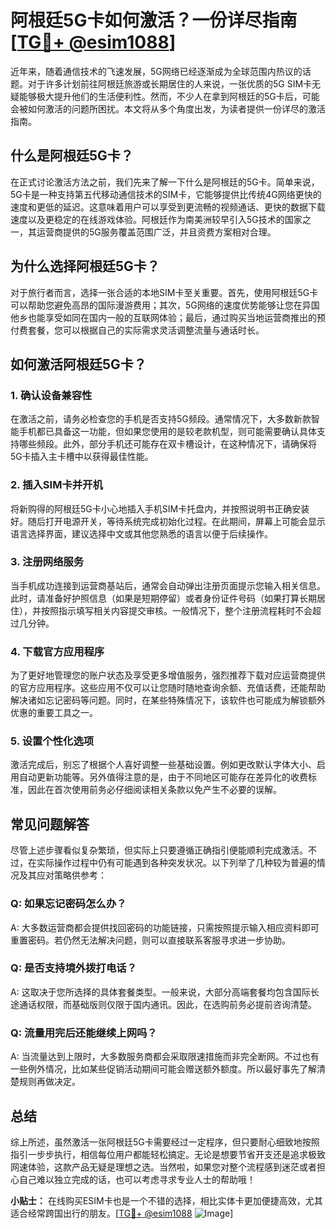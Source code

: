 # 阿根廷5G卡如何激活？一份详尽指南[[TG💪+ @esim1088](https://t.me/s/esim1088)]

近年来，随着通信技术的飞速发展，5G网络已经逐渐成为全球范围内热议的话题。对于许多计划前往阿根廷旅游或长期居住的人来说，一张优质的5G SIM卡无疑能够极大提升他们的生活便利性。然而，不少人在拿到阿根廷的5G卡后，可能会被如何激活的问题所困扰。本文将从多个角度出发，为读者提供一份详尽的激活指南。

## 什么是阿根廷5G卡？

在正式讨论激活方法之前，我们先来了解一下什么是阿根廷的5G卡。简单来说，5G卡是一种支持第五代移动通信技术的SIM卡，它能够提供比传统4G网络更快的速度和更低的延迟。这意味着用户可以享受到更流畅的视频通话、更快的数据下载速度以及更稳定的在线游戏体验。阿根廷作为南美洲较早引入5G技术的国家之一，其运营商提供的5G服务覆盖范围广泛，并且资费方案相对合理。

## 为什么选择阿根廷5G卡？

对于旅行者而言，选择一张合适的本地SIM卡至关重要。首先，使用阿根廷5G卡可以帮助您避免高昂的国际漫游费用；其次，5G网络的速度优势能够让您在异国他乡也能享受如同在国内一般的互联网体验；最后，通过购买当地运营商推出的预付费套餐，您可以根据自己的实际需求灵活调整流量与通话时长。

## 如何激活阿根廷5G卡？

### 1. 确认设备兼容性

在激活之前，请务必检查您的手机是否支持5G频段。通常情况下，大多数新款智能手机都已具备这一功能，但如果您使用的是较老款机型，则可能需要确认具体支持哪些频段。此外，部分手机还可能存在双卡槽设计，在这种情况下，请确保将5G卡插入主卡槽中以获得最佳性能。

### 2. 插入SIM卡并开机

将新购得的阿根廷5G卡小心地插入手机SIM卡托盘内，并按照说明书正确安装好。随后打开电源开关，等待系统完成初始化过程。在此期间，屏幕上可能会显示语言选择界面，建议选择中文或其他您熟悉的语言以便于后续操作。

### 3. 注册网络服务

当手机成功连接到运营商基站后，通常会自动弹出注册页面提示您输入相关信息。此时，请准备好护照信息（如果是短期停留）或者身份证件号码（如果打算长期居住），并按照指示填写相关内容提交审核。一般情况下，整个注册流程耗时不会超过几分钟。

### 4. 下载官方应用程序

为了更好地管理您的账户状态及享受更多增值服务，强烈推荐下载对应运营商提供的官方应用程序。这些应用不仅可以让您随时随地查询余额、充值话费，还能帮助解决诸如忘记密码等问题。同时，在某些特殊情况下，该软件也可能成为解锁额外优惠的重要工具之一。

### 5. 设置个性化选项

激活完成后，别忘了根据个人喜好调整一些基础设置。例如更改默认字体大小、启用自动更新功能等。另外值得注意的是，由于不同地区可能存在差异化的收费标准，因此在首次使用前务必仔细阅读相关条款以免产生不必要的误解。

## 常见问题解答

尽管上述步骤看似复杂繁琐，但实际上只要遵循正确指引便能顺利完成激活。不过，在实际操作过程中仍有可能遇到各种突发状况。以下列举了几种较为普遍的情况及其应对策略供参考：

### Q: 如果忘记密码怎么办？
A: 大多数运营商都会提供找回密码的功能链接，只需按照提示输入相应资料即可重置密码。若仍然无法解决问题，则可以直接联系客服寻求进一步协助。

### Q: 是否支持境外拨打电话？
A: 这取决于您所选择的具体套餐类型。一般来说，大部分高端套餐均包含国际长途通话权限，而基础版则仅限于国内通讯。因此，在选购前务必提前咨询清楚。

### Q: 流量用完后还能继续上网吗？
A: 当流量达到上限时，大多数服务商都会采取限速措施而非完全断网。不过也有一些例外情况，比如某些促销活动期间可能会赠送额外额度。所以最好事先了解清楚规则再做决定。

## 总结

综上所述，虽然激活一张阿根廷5G卡需要经过一定程序，但只要耐心细致地按照指引一步步执行，相信每位用户都能轻松搞定。无论是想要节省开支还是追求极致网速体验，这款产品无疑是理想之选。当然啦，如果您对整个流程感到迷茫或者担心自己难以独立完成的话，也可以考虑寻求专业人士的帮助哦！

**小贴士：** 在线购买ESIM卡也是一个不错的选择，相比实体卡更加便捷高效，尤其适合经常跨国出行的朋友。[[TG💪+ @esim1088](https://t.me/s/esim1088) ![Image](https://i.postimg.cc/4NQfJmqS/Snipaste-2025-05-13-00-14-12.png)]